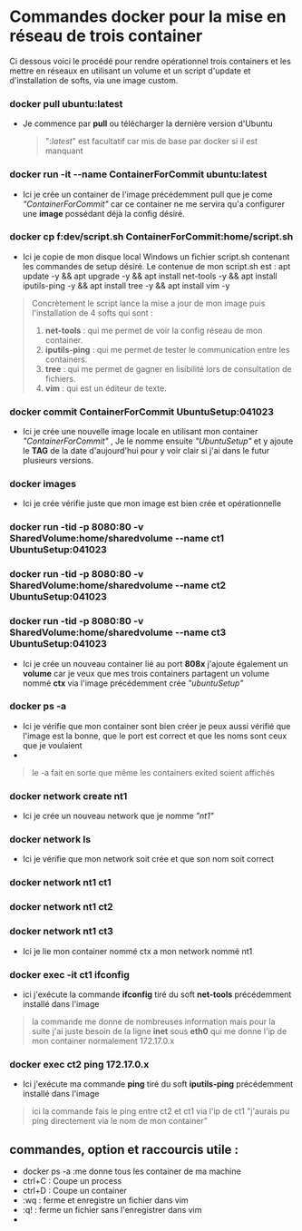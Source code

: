 # Commandes docker pour la mise en réseau de trois container

Ci dessous voici le procédé pour rendre opérationnel trois containers et les mettre en réseaux en utilisant un volume et un script d'update et d'installation de softs, via une image custom.


### docker pull ubuntu:latest

- Je commence par **pull** ou télécharger la dernière version d'Ubuntu
	> ":*latest*" est facultatif car mis de base par docker si il est manquant
	
### docker run -it --name ContainerForCommit ubuntu:latest

- Ici je crée un container de l'image précédemment pull que je come *"ContainerForCommit"* car ce container ne me servira qu'a configurer une **image** possédant déjà la config désiré. 


### docker cp f:dev/script.sh ContainerForCommit:home/script.sh

- Ici je copie de mon disque local Windows un fichier script.sh contenant les commandes de setup désiré.
Le contenue de mon script.sh est : 
apt update -y && apt upgrade -y && apt install net-tools -y && apt install iputils-ping -y && apt install tree -y && apt install vim -y
> 
> 
> Concrètement le script lance la mise a jour de mon image puis l'installation de 4 softs qui sont :
>  1. **net-tools** : qui me permet de voir la config réseau de mon container.
>  2. **iputils-ping** : qui me permet de tester le communication entre les containers.
>  3. **tree** : qui me permet de gagner en lisibilité lors de consultation de fichiers.
>  4. **vim** : qui est un éditeur de texte.


### docker commit ContainerForCommit UbuntuSetup:041023
- Ici je crée une nouvelle image locale en utilisant mon container *"ContainerForCommit"* ,  Je le nomme ensuite *"UbuntuSetup"* et y ajoute le **TAG** de la date d'aujourd'hui pour y voir clair si j'ai dans le futur plusieurs versions.
		

### docker images
- Ici je crée vérifie juste que mon image est bien crée et opérationnelle


### docker run -tid -p 8080:80 -v SharedVolume:home/sharedvolume --name ct1 UbuntuSetup:041023

### docker run -tid -p 8080:80 -v SharedVolume:home/sharedvolume --name ct2 UbuntuSetup:041023

### docker run -tid -p 8080:80 -v SharedVolume:home/sharedvolume --name ct3 UbuntuSetup:041023
- Ici je crée un nouveau container lié au port **808x** j'ajoute également un **volume** car je veux que mes trois containers partagent un volume nommé **ctx** via l'image précédemment crée *"ubuntuSetup"*

### docker ps -a
- Ici je vérifie que mon container sont bien créer je peux aussi vérifié que l'image est la bonne, que le port est correct et que les noms sont ceux que je voulaient
-

> le -a fait en sorte que même les containers exited soient affichés


### docker network  create nt1
- Ici je crée un nouveau network que je nomme *"nt1"*

### docker network ls
- Ici je vérifie que mon network soit crée et que son nom soit correct

### docker network nt1 ct1
### docker network nt1 ct2
### docker network nt1 ct3
- Ici je lie mon container nommé ctx a mon network nommé nt1
### docker exec -it ct1 ifconfig
- ici j'exécute la commande **ifconfig** tiré du soft **net-tools** précédemment installé dans l'image
>la commande me donne de nombreuses information mais pour la suite j'ai juste besoin de la ligne **inet** sous **eth0** qui me donne l'ip de mon container normalement 172.17.0.x
### docker exec ct2 ping 172.17.0.x
- Ici j'exécute ma commande **ping** tiré du soft **iputils-ping** précédemment installé dans l'image
>ici la commande fais le ping entre ct2 et ct1 via l'ip de ct1 "j'aurais pu ping directement via le nom de mon container"

## commandes, option et raccourcis utile :

 - docker ps -a :me donne tous les container de ma machine
 - ctrl+C : Coupe un process
 - ctrl+D : Coupe un container
- :wq : ferme et enregistre un fichier dans vim
- :q! : ferme un fichier sans l'enregistrer dans vim
- 
